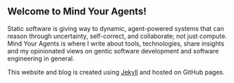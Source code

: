 ## Welcome to Mind Your Agents!

Static software is giving way to dynamic, agent-powered systems that can reason through uncertainty, self-correct, and collaborate; not just compute. Mind Your Agents is where I write about tools, technologies, share insights and my opinionated views on gentic software development and software engineering in general.

This website and blog is created using [Jekyll](http://jekyllrb.com/) and hosted on GitHub pages. 
